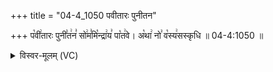 +++
title = "04-4_1050 पवीतारः पुनीतन"

+++
प꣡वी꣢तारः पुनी꣣त꣢न꣣ सो꣢म꣣मि꣡न्द्रा꣢य꣣ पा꣡त꣢वे। अ꣡था꣢ नो꣣ व꣡स्य꣢सस्कृधि ॥ 04-4:1050 ॥

<details><summary>विस्वर-मूलम् (VC)</summary>

पवीतारः पुनीतन सोममिन्द्राय पातवे । अथा नो वस्यसस्कृधि ॥१०५०॥
</details>
